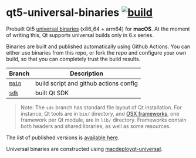 # qt5-universal-binaries [![build](https://github.com/gavv/qt5-universal-binaries/actions/workflows/build.yml/badge.svg)](https://github.com/gavv/qt5-universal-binaries/actions/workflows/build.yml)

Prebuilt Qt5 [universal binaries](https://developer.apple.com/documentation/apple-silicon/building-a-universal-macos-binary) (x86_64 + arm64) for **macOS**. At the moment of writing this, Qt supports universal builds only in 6.x series.

Binaries are built and published automatically using Github Actions. You can either use binaries from this repo, or fork the repo and configure your own build, so that you can completely trust the build results.

Branch    | Description
--------- | ------
[`main`](https://github.com/gavv/qt5-universal-binaries) | build script and github actions config
[`sdk`](https://github.com/gavv/qt5-universal-binaries/tree/sdk) | built Qt SDK

> Note: The `sdk` branch has standard file layout of Qt installation. For instance, Qt tools are in `bin/` directory, and [OSX frameworks](https://developer.apple.com/library/archive/documentation/MacOSX/Conceptual/OSX_Technology_Overview/SystemFrameworks/SystemFrameworks.html), one framework per Qt module, are in `lib/` directory. Frameworks contain both headers and shared libraries, as well as some resources.

The list of published versions is [available here](https://github.com/gavv/qt5-universal-binaries/tags).

Universal binaries are constructed using [macdeployqt-universal](https://github.com/crystalidea/macdeployqt-universal).

